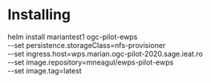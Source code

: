 # Installing

helm install mariantest1 ogc-pilot-ewps \
 --set persistence.storageClass=nfs-provisioner \
 --set ingress.host=wps.marian.ogc-pilot-2020.sage.ieat.ro \
 --set image.repository=mneagul/ewps-pilot-ewps \
 --set image.tag=latest
